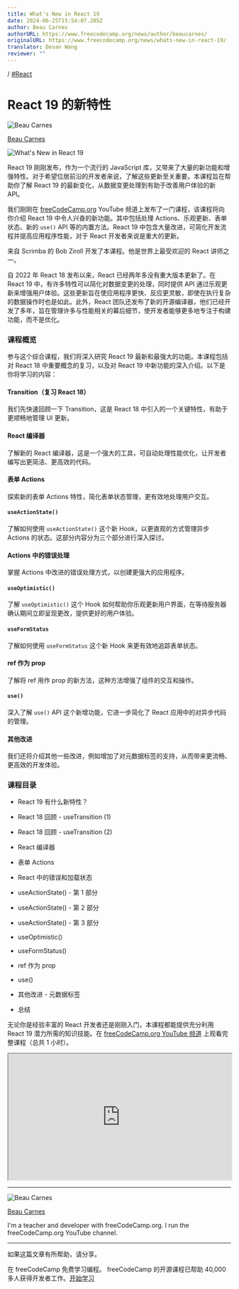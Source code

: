 ```yaml
---
title: What's New in React 19
date: 2024-06-25T15:54:07.205Z
author: Beau Carnes
authorURL: https://www.freecodecamp.org/news/author/beaucarnes/
originalURL: https://www.freecodecamp.org/news/whats-new-in-react-19/
translator: Devan Wang
reviewer: ""
---
```


/ [#React][1]

<!-- more -->

# React 19 的新特性

![Beau Carnes](https://cdn.hashnode.com/res/hashnode/image/upload/v1713211849730/O5mmKs5h0.jpg)

[Beau Carnes][2]

  ![What's New in React 19](https://cdn.hashnode.com/res/hashnode/image/upload/v1719330844344/800a24a8-98cd-4979-b062-9ff4cd1c35ad.jpeg)

React 19 刚刚发布，作为一个流行的 JavaScript 库，又带来了大量的新功能和增强特性。对于希望位居前沿的开发者来说，了解这些更新至关重要。本课程旨在帮助你了解 React 19 的最新变化，从数据变更处理到有助于改善用户体验的新 API。

我们刚刚在 [freeCodeCamp.org][3] YouTube 频道上发布了一门课程，该课程将向你介绍 React 19 中令人兴奋的新功能。其中包括处理 Actions、乐观更新、表单状态、新的 `use()` API 等的内置方法。React 19 中包含大量改进，可简化开发流程并提高应用程序性能，对于 React 开发者来说是重大的更新。

来自 Scrimba 的 Bob Ziroll 开发了本课程。他是世界上最受欢迎的 React 讲师之一。

自 2022 年 React 18 发布以来，React 已经两年多没有重大版本更新了。在 React 19 中，有许多特性可以简化对数据变更的处理，同时提供 API 通过乐观更新来增强用户体验。这些更新旨在使应用程序更快、反应更灵敏，即使在执行复杂的数据操作时也是如此。此外，React 团队还发布了新的开源编译器，他们已经开发了多年，旨在管理许多与性能相关的幕后细节，使开发者能够更多地专注于构建功能，而不是优化。

### 课程概览

参与这个综合课程，我们将深入研究 React 19 最新和最强大的功能。本课程包括对 React 18 中重要概念的复习，以及对 React 19 中新功能的深入介绍。以下是你将学习的内容：

#### Transition（复习 React 18）

我们先快速回顾一下 Transition，这是 React 18 中引入的一个关键特性，有助于更顺畅地管理 UI 更新。

#### React 编译器

了解新的 React 编译器，这是一个强大的工具，可自动处理性能优化，让开发者编写出更简洁、更高效的代码。

#### 表单 Actions

探索新的表单 Actions 特性，简化表单状态管理，更有效地处理用户交互。

#### `useActionState()`

了解如何使用 `useActionState()` 这个新 Hook，以更直观的方式管理异步 Actions 的状态。这部分内容分为三个部分进行深入探讨。

#### Actions 中的错误处理

掌握 Actions 中改进的错误处理方式，以创建更强大的应用程序。

#### `useOptimistic()`

了解 `useOptimistic()` 这个 Hook 如何帮助你乐观更新用户界面，在等待服务器确认期间立即呈现更改，提供更好的用户体验。

#### `useFormStatus`

了解如何使用 `useFormStatus` 这个新 Hook 来更有效地追踪表单状态。

#### ref 作为 prop

了解将 ref 用作 prop 的新方法，这种方法增强了组件的交互和操作。

#### `use()`

深入了解 `use()` API 这个新增功能，它进一步简化了 React 应用中的对异步代码的管理。

#### 其他改进

我们还将介绍其他一些改进，例如增加了对元数据标签的支持，从而带来更流畅、更高效的开发体验。

### 课程目录

-   React 19 有什么新特性？
    
-   React 18 回顾 - useTransition (1)
    
-   React 18 回顾 - useTransition (2)
    
-   React 编译器
    
-   表单 Actions
    
-   React 中的错误和加载状态
    
-   useActionState() - 第 1 部分
    
-   useActionState() - 第 2 部分
    
-   useActionState() - 第 3 部分
    
-   useOptimistic()
    
-   useFormStatus()
    
-   ref 作为 prop
    
-   use()
    
-   其他改进 - 元数据标签
    
-   总结
    

无论你是经验丰富的 React 开发者还是刚刚入门，本课程都能提供充分利用 React 19 潜力所需的知识技能。在 [freeCodeCamp.org YouTube 频道][4] 上观看完整课程（总共 1 小时）。

<iframe width="560" height="315" src="https://www.youtube.com/embed/81uAxzeyL2I" style="aspect-ratio: 16 / 9; width: 100%; height: auto;" title="YouTube video player" allow="accelerometer; autoplay; clipboard-write; encrypted-media; gyroscope; picture-in-picture; web-share" referrerpolicy="strict-origin-when-cross-origin" allowfullscreen="" loading="lazy"></iframe>

---

![Beau Carnes](https://cdn.hashnode.com/res/hashnode/image/upload/v1713211849730/O5mmKs5h0.jpg)

[Beau Carnes][5]

I'm a teacher and developer with freeCodeCamp.org. I run the freeCodeCamp.org YouTube channel.

---

如果这篇文章有所帮助，请分享。

在 freeCodeCamp 免费学习编程。 freeCodeCamp 的开源课程已帮助 40,000 多人获得开发者工作。[开始学习][6]

[1]: /news/tag/reactjs/
[2]: /news/author/beaucarnes/
[3]: http://freeCodeCamp.org
[4]: https://youtu.be/81uAxzeyL2I
[5]: /news/author/beaucarnes/
[6]: https://www.freecodecamp.org/learn/

